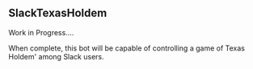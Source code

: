 ## SlackTexasHoldem
Work in Progress....

When complete, this bot will be capable of controlling a game of Texas Holdem' among Slack users.

